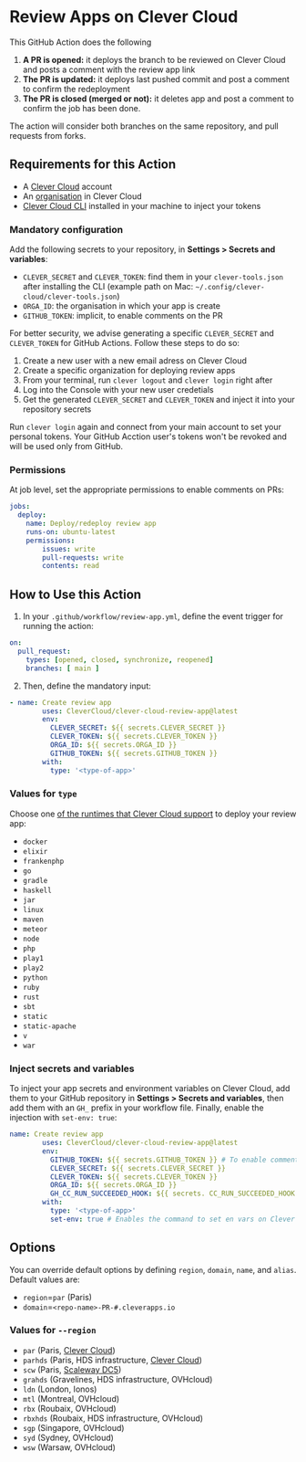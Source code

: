 
# Review Apps on Clever Cloud

This GitHub Action does the following

1. **A PR is opened:** it deploys the branch to be reviewed on Clever Cloud and posts a comment with the review app link
2. **The PR is updated:** it deploys last pushed commit and post a comment to confirm the redeployment
3. **The PR is closed (merged or not):** it deletes app and post a comment to confirm the job has been done.

The action will consider both branches on the same repository, and pull requests from forks.

## Requirements for this Action

- A [Clever Cloud](https://www.clever-cloud.com) account
- An [organisation](https://developers.clever-cloud.com/doc/account/administrate-organization/) in Clever Cloud
- [Clever Cloud CLI](https://developers.clever-cloud.com/doc/cli/getting_started/) installed in your machine to inject your tokens

### Mandatory configuration

Add the following secrets to your repository, in **Settings > Secrets and variables**:

- `CLEVER_SECRET` and `CLEVER_TOKEN`: find them in your `clever-tools.json` after installing the CLI (example path on Mac: `~/.config/clever-cloud/clever-tools.json`)
- `ORGA_ID`: the organisation in which your app is create
- `GITHUB_TOKEN`: implicit, to enable comments on the PR

For better security, we advise generating a specific `CLEVER_SECRET` and `CLEVER_TOKEN` for GitHub Actions. Follow these steps to do so:

1. Create a new user with a new email adress on Clever Cloud
2. Create a specific organization for deploying review apps
3. From your terminal, run `clever logout` and `clever login` right after
4. Log into the Console with your new user credetials
5. Get the generated  `CLEVER_SECRET` and `CLEVER_TOKEN` and inject it into your repository secrets

Run `clever login` again and connect from your main account to set your personal tokens. Your GitHub Acction user's tokens won't be revoked and will be used only from GitHub.

### Permissions

At job level, set the appropriate permissions to enable comments on PRs:

```yaml
jobs:
  deploy:
    name: Deploy/redeploy review app
    runs-on: ubuntu-latest
    permissions:
        issues: write
        pull-requests: write
        contents: read
```

## How to Use this Action

1. In your `.github/workflow/review-app.yml`, define the event trigger for running the action:

```yaml
on:
  pull_request:
    types: [opened, closed, synchronize, reopened]
    branches: [ main ]
```

2. Then, define the mandatory input:

```yaml
- name: Create review app
        uses: CleverCloud/clever-cloud-review-app@latest
        env:
          CLEVER_SECRET: ${{ secrets.CLEVER_SECRET }}
          CLEVER_TOKEN: ${{ secrets.CLEVER_TOKEN }}
          ORGA_ID: ${{ secrets.ORGA_ID }}
          GITHUB_TOKEN: ${{ secrets.GITHUB_TOKEN }}
        with:
          type: '<type-of-app>'
```

### Values for `type`

Choose one [of the runtimes that Clever Cloud support](https://www.clever-cloud.com/developers/doc/applications/) to deploy your review app:

- `docker`
- `elixir`
- `frankenphp`
- `go`
- `gradle`
- `haskell`
- `jar`
- `linux`
- `maven`
- `meteor`
- `node`
- `php`
- `play1`
- `play2`
- `python`
- `ruby`
- `rust`
- `sbt`
- `static`
- `static-apache`
- `v`
- `war`

### Inject secrets and variables

To inject your app secrets and environment variables on Clever Cloud, add them to your GitHub repository in **Settings > Secrets and variables**, then add them with an `GH_` prefix in your workflow file. Finally, enable the injection with `set-env: true`:

```yaml
name: Create review app
        uses: CleverCloud/clever-cloud-review-app@latest
        env:
          GITHUB_TOKEN: ${{ secrets.GITHUB_TOKEN }} # To enable comments on the PR
          CLEVER_SECRET: ${{ secrets.CLEVER_SECRET }}
          CLEVER_TOKEN: ${{ secrets.CLEVER_TOKEN }}
          ORGA_ID: ${{ secrets.ORGA_ID }}
          GH_CC_RUN_SUCCEEDED_HOOK: ${{ secrets. CC_RUN_SUCCEEDED_HOOK }} # This environment variable will be set on Clever Cloud
        with:
          type: '<type-of-app>'
          set-env: true # Enables the command to set en vars on Clever Cloud
```

## Options

You can override default options by defining `region`, `domain`, `name`, and `alias`. Default values are:

- `region`=`par` (Paris)
- `domain`=`<repo-name>-PR-#.cleverapps.io`

### Values for `--region`

- `par` (Paris, [Clever Cloud](https://www.clever-cloud.com/infrastructure/))
- `parhds` (Paris, HDS infrastructure, [Clever Cloud](https://www.clever-cloud.com/infrastructure/))
- `scw` (Paris, [Scaleway DC5](https://www.clever-cloud.com/blog/press/2023/01/17/clever-cloud-and-scaleway-join-forces-to-unveil-a-sovereign-european-paas-offering/))
- `grahds` (Gravelines, HDS infrastructure, OVHcloud)
- `ldn` (London, Ionos)
- `mtl` (Montreal, OVHcloud)
- `rbx` (Roubaix, OVHcloud)
- `rbxhds` (Roubaix, HDS infrastructure, OVHcloud)
- `sgp` (Singapore, OVHcloud)
- `syd` (Sydney, OVHcloud)
- `wsw` (Warsaw, OVHcloud)
